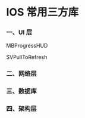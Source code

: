# IOS 常用三方库





### 一、UI 层

MBProgressHUD

SVPullToRefresh





### 二、网络层





### 三、数据库





### 四、架构层









